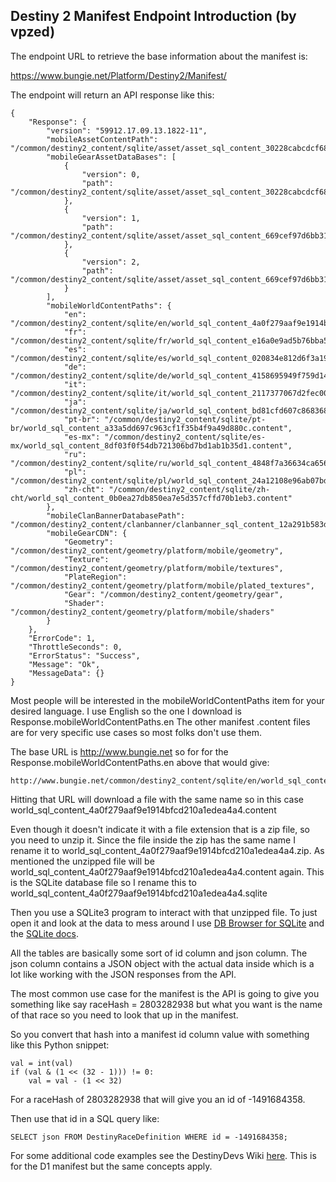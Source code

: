 ## Destiny 2 Manifest Endpoint Introduction (by vpzed)

The endpoint URL to retrieve the base information about the manifest is:

https://www.bungie.net/Platform/Destiny2/Manifest/

The endpoint will return an API response like this:

	{
		"Response": {
			"version": "59912.17.09.13.1822-11",
			"mobileAssetContentPath": "/common/destiny2_content/sqlite/asset/asset_sql_content_30228cabcdcf681095c36fab1da69e32.content",
			"mobileGearAssetDataBases": [
				{
					"version": 0,
					"path": "/common/destiny2_content/sqlite/asset/asset_sql_content_30228cabcdcf681095c36fab1da69e32.content"
				},
				{
					"version": 1,
					"path": "/common/destiny2_content/sqlite/asset/asset_sql_content_669cef97d6bb31f46d5703bcb9acb7bd.content"
				},
				{
					"version": 2,
					"path": "/common/destiny2_content/sqlite/asset/asset_sql_content_669cef97d6bb31f46d5703bcb9acb7bd.content"
				}
			],
			"mobileWorldContentPaths": {
				"en": "/common/destiny2_content/sqlite/en/world_sql_content_4a0f279aaf9e1914bfcd210a1edea4a4.content",
				"fr": "/common/destiny2_content/sqlite/fr/world_sql_content_e16a0e9ad5b76bba5cba1fb9c5ab7132.content",
				"es": "/common/destiny2_content/sqlite/es/world_sql_content_020834e812d6f3a19fccd95362ce2f45.content",
				"de": "/common/destiny2_content/sqlite/de/world_sql_content_4158695949f759d14f2c0aee337749be.content",
				"it": "/common/destiny2_content/sqlite/it/world_sql_content_2117377067d2fec0091179bf7ef3b608.content",
				"ja": "/common/destiny2_content/sqlite/ja/world_sql_content_bd81cfd607c868368fece4f328fe41f4.content",
				"pt-br": "/common/destiny2_content/sqlite/pt-br/world_sql_content_a33a5dd697c963cf1f35b4f9a49d880c.content",
				"es-mx": "/common/destiny2_content/sqlite/es-mx/world_sql_content_8df03f0f54db721306bd7bd1ab1b35d1.content",
				"ru": "/common/destiny2_content/sqlite/ru/world_sql_content_4848f7a36634ca656e30d957dbad29a8.content",
				"pl": "/common/destiny2_content/sqlite/pl/world_sql_content_24a12108e96ab07bd9910a1b6b08709e.content",
				"zh-cht": "/common/destiny2_content/sqlite/zh-cht/world_sql_content_0b0ea27db850ea7e5d357cffd70b1eb3.content"
			},
			"mobileClanBannerDatabasePath": "/common/destiny2_content/clanbanner/clanbanner_sql_content_12a291b583d3f5ce5c30a648fa58b482.content",
			"mobileGearCDN": {
				"Geometry": "/common/destiny2_content/geometry/platform/mobile/geometry",
				"Texture": "/common/destiny2_content/geometry/platform/mobile/textures",
				"PlateRegion": "/common/destiny2_content/geometry/platform/mobile/plated_textures",
				"Gear": "/common/destiny2_content/geometry/gear",
				"Shader": "/common/destiny2_content/geometry/platform/mobile/shaders"
			}
		},
		"ErrorCode": 1,
		"ThrottleSeconds": 0,
		"ErrorStatus": "Success",
		"Message": "Ok",
		"MessageData": {}
	}


Most people will be interested in the mobileWorldContentPaths item for your desired language.  I use English so the one I download is Response.mobileWorldContentPaths.en  The other manifest .content files are for very specific use cases so most folks don't use them.

The base URL is http://www.bungie.net so for for the Response.mobileWorldContentPaths.en above that would give:

    http://www.bungie.net/common/destiny2_content/sqlite/en/world_sql_content_4a0f279aaf9e1914bfcd210a1edea4a4.content

Hitting that URL will download a file with the same name so in this case world_sql_content_4a0f279aaf9e1914bfcd210a1edea4a4.content

Even though it doesn't indicate it with a file extension that is a zip file, so you need to unzip it. Since the file inside the zip has the same name I rename it to world_sql_content_4a0f279aaf9e1914bfcd210a1edea4a4.zip.  As mentioned the unzipped file will be world_sql_content_4a0f279aaf9e1914bfcd210a1edea4a4.content again.  This is the SQLite database file so I rename this to world_sql_content_4a0f279aaf9e1914bfcd210a1edea4a4.sqlite

Then you use a SQLite3 program to interact with that unzipped file.  To just open it and look at the data to mess around I use [DB Browser for SQLite](http://sqlitebrowser.org/) and the [SQLite docs](https://sqlite.org/).

All the tables are basically some sort of id column and json column.  The json column contains a JSON object with the actual data inside which is a lot like working with the JSON responses from the API.

The most common use case for the manifest is the API is going to give you something like say raceHash = 2803282938 but what you want is the name of that race so you need to look that up in the manifest.

So you convert that hash into a manifest id column value with something like this Python snippet:

    val = int(val)
    if (val & (1 << (32 - 1))) != 0:
        val = val - (1 << 32)
		
For a raceHash of 2803282938 that will give you an id of -1491684358.  

Then use that id in a SQL query like:

    SELECT json FROM DestinyRaceDefinition WHERE id = -1491684358;


For some additional code examples see the DestinyDevs Wiki [here](http://destinydevs.github.io/BungieNetPlatform/docs/Manifest). This is for the D1 manifest but the same concepts apply.